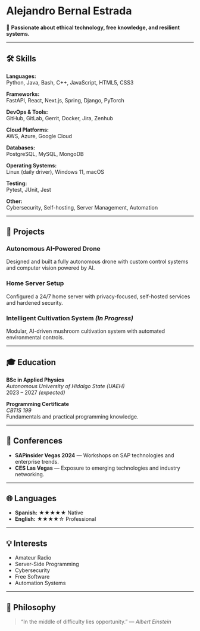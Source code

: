 # Alejandro Bernal Estrada

📖 **Passionate about ethical technology, free knowledge, and resilient systems.**

---

## 🛠️ Skills

**Languages:**  
Python, Java, Bash, C++, JavaScript, HTML5, CSS3

**Frameworks:**  
FastAPI, React, Next.js, Spring, Django, PyTorch

**DevOps & Tools:**  
GitHub, GitLab, Gerrit, Docker, Jira, Zenhub

**Cloud Platforms:**  
AWS, Azure, Google Cloud

**Databases:**  
PostgreSQL, MySQL, MongoDB

**Operating Systems:**  
Linux (daily driver), Windows 11, macOS

**Testing:**  
Pytest, JUnit, Jest

**Other:**  
Cybersecurity, Self-hosting, Server Management, Automation

---

## 🧠 Projects

### **Autonomous AI-Powered Drone**
Designed and built a fully autonomous drone with custom control systems and computer vision powered by AI.

### **Home Server Setup**
Configured a 24/7 home server with privacy-focused, self-hosted services and hardened security.

### **Intelligent Cultivation System** *(In Progress)*
Modular, AI-driven mushroom cultivation system with automated environmental controls.

---

## 🎓 Education

**BSc in Applied Physics**  
*Autonomous University of Hidalgo State (UAEH)*  
2023 – 2027 *(expected)*

**Programming Certificate**  
*CBTIS 199*  
Fundamentals and practical programming knowledge.

---

## 📅 Conferences

- **SAPinsider Vegas 2024** — Workshops on SAP technologies and enterprise trends.  
- **CES Las Vegas** — Exposure to emerging technologies and industry networking.

---

## 🌐 Languages

- **Spanish:** ★★★★★ Native  
- **English:** ★★★★☆ Professional

---

## 💡 Interests

- Amateur Radio  
- Server-Side Programming  
- Cybersecurity  
- Free Software  
- Automation Systems

---

## 🧭 Philosophy

> “In the middle of difficulty lies opportunity.” — *Albert Einstein*

